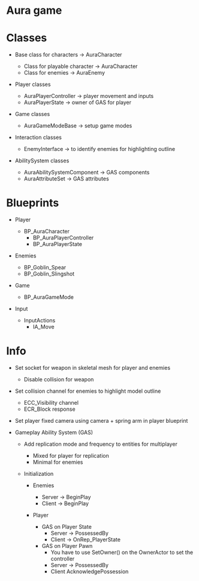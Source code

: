 # Aura game

# Classes
* Base class for characters -> AuraCharacter
  * Class for playable character -> AuraCharacter
  * Class for enemies -> AuraEnemy

* Player classes
  * AuraPlayerController -> player movement and inputs
  * AuraPlayerState -> owner of GAS for player

* Game classes
  * AuraGameModeBase -> setup game modes

* Interaction classes
  * EnemyInterface -> to identify enemies for highlighting outline

* AbilitySystem classes
  * AuraAbilitySystemComponent -> GAS components
  * AuraAttributeSet -> GAS attributes

# Blueprints
  * Player
    * BP_AuraCharacter
      * BP_AuraPlayerController
      * BP_AuraPlayerState

  * Enemies
    * BP_Goblin_Spear
    * BP_Goblin_Slingshot

  * Game
    * BP_AuraGameMode

  * Input
    * InputActions
      * IA_Move

# Info
* Set socket for weapon in skeletal mesh for player and enemies
  * Disable collision for weapon

* Set collision channel for enemies to highlight model outline
  * ECC_Visibility channel
  * ECR_Block response

* Set player fixed camera using camera + spring arm in player blueprint

* Gameplay Ability System (GAS)
  * Add replication mode and frequency to entities for multiplayer
    * Mixed for player for replication
    * Minimal for enemies

  * Initialization
    * Enemies
      * Server -> BeginPlay
      * Client -> BeginPlay

    * Player
      * GAS on Player State
        * Server -> PossessedBy
        * Client -> OnRep_PlayerState
      * GAS on Player Pawn
        * You have to use SetOwner() on the OwnerActor to set the controller 
        * Server -> PossessedBy
        * Client AcknowledgePossession